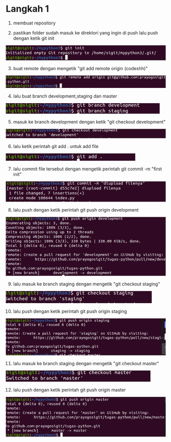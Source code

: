 # Langkah 1

1. membuat repository



2. pastikan folder sudah masuk ke direktori yang ingin di push lalu push dengan ketik git init

![logo](https://github.com/prayogosigit/DevOps-Engineer/blob/main/week-1/day-4/assets/23.png)

3. buat remote dengan mengetik "git add remote origin (codeshh)"

![logo](https://github.com/prayogosigit/DevOps-Engineer/blob/main/week-1/day-4/assets/24.png)

4. lalu buat branch development,staging dan master

![logo](https://github.com/prayogosigit/DevOps-Engineer/blob/main/week-1/day-4/assets/25.png)

5. masuk ke branch development dengan ketik "git checkout development"

![logo](https://github.com/prayogosigit/DevOps-Engineer/blob/main/week-1/day-4/assets/34.png)

6. lalu ketik perintah git add . untuk add file

![logo](https://github.com/prayogosigit/DevOps-Engineer/blob/main/week-1/day-4/assets/26.png)

7. lalu commit file tersebut dengan mengetik perintah git commit -m "first init"

![logo](https://github.com/prayogosigit/DevOps-Engineer/blob/main/week-1/day-4/assets/27.png)

8. lalu push dengan ketik perintah git push origin development

![logo](https://github.com/prayogosigit/DevOps-Engineer/blob/main/week-1/day-4/assets/28.png)

9. lalu masuk ke branch staging dengan mengetik "git checkout staging"

 ![logo](https://github.com/prayogosigit/DevOps-Engineer/blob/main/week-1/day-4/assets/32.png)

10. lalu push dengan ketik perintah git push origin staging

![logo](https://github.com/prayogosigit/DevOps-Engineer/blob/main/week-1/day-4/assets/33.png)


11. lalu masuk ke branch staging dengan mengetik "git checkout master"
 
 ![logo](https://github.com/prayogosigit/DevOps-Engineer/blob/main/week-1/day-4/assets/31.png)
 
12. lalu push dengan ketik perintah git push origin master

![logo](https://github.com/prayogosigit/DevOps-Engineer/blob/main/week-1/day-4/assets/30.png)
